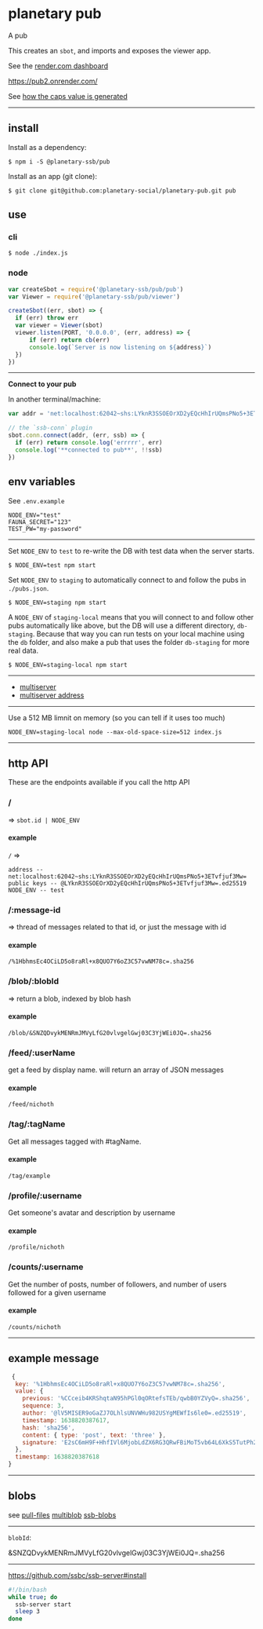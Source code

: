# planetary pub

A pub

This creates an `sbot`, and imports and exposes the viewer app.

See the [render.com dashboard](https://dashboard.render.com/web/srv-c6elp2vh8vlcnlnvsm5g/settings)

https://pub2.onrender.com/

See [how the caps value is generated](https://www.npmjs.com/package/ssb-caps#shs-secret-handshake-connection-key)

-------------------------------------------------------

## install

Install as a dependency:
```
$ npm i -S @planetary-ssb/pub
```

Install as an app (git clone):
```
$ git clone git@github.com:planetary-social/planetary-pub.git pub
```


## use

### cli
```
$ node ./index.js
```

### node
```js
var createSbot = require('@planetary-ssb/pub/pub')
var Viewer = require('@planetary-ssb/pub/viewer')

createSbot((err, sbot) => {
  if (err) throw err
  var viewer = Viewer(sbot)
  viewer.listen(PORT, '0.0.0.0', (err, address) => {
      if (err) return cb(err)
      console.log(`Server is now listening on ${address}`)
  })
})
```

----------------------------------------------------------------

__Connect to your pub__

In another terminal/machine:
```js
var addr = 'net:localhost:62042~shs:LYknR3SSOEOrXD2yEQcHhIrUQmsPNo5+3ETvfjuf3Mw='

// the `ssb-conn` plugin
sbot.conn.connect(addr, (err, ssb) => {
  if (err) return console.log('errrrr', err)
  console.log('**connected to pub**', !!ssb)
})
```


## env variables
See `.env.example`

```
NODE_ENV="test"
FAUNA_SECRET="123"
TEST_PW="my-password"
```

--------------------------------------------------------------------

Set `NODE_ENV` to `test` to re-write the DB with test data when the server starts.

```
$ NODE_ENV=test npm start
```

Set `NODE_ENV` to `staging` to automatically connect to and follow the pubs in `./pubs.json`.

```
$ NODE_ENV=staging npm start
```

A `NODE_ENV` of `staging-local` means that you will connect to and follow other pubs automatically like above, but the DB will use a different directory, `db-staging`. Because that way you can run tests on your local machine using the `db` folder, and also make a pub that uses the folder `db-staging` for more real data.

```
$ NODE_ENV=staging-local npm start
```

----------------------------------------------------

* [multiserver](https://github.com/ssb-js/multiserver)
* [multiserver address](https://github.com/ssbc/multiserver-address)

---------------------------------------------------------------

Use a 512 MB limnit on memory (so you can tell if it uses too much)
```
NODE_ENV=staging-local node --max-old-space-size=512 index.js
```

----------------------------------------------------------

## http API
These are the endpoints available if you call the http API

### /
=> `sbot.id | NODE_ENV`
#### example
`/`
=>
```
address -- net:localhost:62042~shs:LYknR3SSOEOrXD2yEQcHhIrUQmsPNo5+3ETvfjuf3Mw=
public keys -- @LYknR3SSOEOrXD2yEQcHhIrUQmsPNo5+3ETvfjuf3Mw=.ed25519
NODE_ENV -- test
```

### /:message-id
=> thread of messages related to that id, or just the message with id
#### example
`/%1HbhmsEc4OCiLD5o8raRl+x8QUO7Y6oZ3C57vwNM78c=.sha256`

### /blob/:blobId
=> return a blob, indexed by blob hash

#### example
`/blob/&SNZQDvykMENRmJMVyLfG20vlvgelGwj03C3YjWEi0JQ=.sha256`

### /feed/:userName
get a feed by display name. will return an array of JSON messages

#### example
`/feed/nichoth`

### /tag/:tagName
Get all messages tagged with #tagName.

#### example
`/tag/example`

### /profile/:username
Get someone's avatar and description by username
#### example
`/profile/nichoth`

### /counts/:username
Get the number of posts, number of followers, and number of users followed for
a given username

#### example
`/counts/nichoth`


----------------------------------------------------------------

## example message

```js
 {
  key: '%1HbhmsEc4OCiLD5o8raRl+x8QUO7Y6oZ3C57vwNM78c=.sha256',
  value: {
    previous: '%CCceib4KRShqtaN95hPGl0qORtefsTEb/qwbB0YZVyQ=.sha256',
    sequence: 3,
    author: '@lV5MISER9oGaZJ7OLhlsUNVWHu982USYgMEWfIs6le0=.ed25519',
    timestamp: 1638820387617,
    hash: 'sha256',
    content: { type: 'post', text: 'three' },
    signature: 'E2sC6mH9F+HhfIVl6MjobLdZX6RG3QRwFBiMoT5vb64L6XkS5TutPh2gYRRIqKZSzzW5ld0sLvvEc81pcrRtCQ==.sig.ed25519'
  },
  timestamp: 1638820387618
}
```

---------------------------------------------------

## blobs
see [pull-files](https://github.com/pull-stream/pull-files)
[multiblob](https://github.com/ssbc/multiblob)
[ssb-blobs](https://github.com/ssbc/ssb-blobs)

------------------------------------------------------

`blobId`:

&SNZQDvykMENRmJMVyLfG20vlvgelGwj03C3YjWEi0JQ=.sha256

--------------------------------------------------------

https://github.com/ssbc/ssb-server#install
```bash
#!/bin/bash
while true; do
  ssb-server start
  sleep 3
done
```

